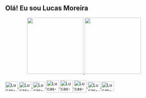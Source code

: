 ## Olá! Eu sou Lucas Moreira




  <div align="center">
    <a href="https://github.com/LucasMoreira97">
    <img height="180em" src="https://github-readme-stats.vercel.app/api?username=LucasMoreira97&show_icons=true&theme=codeSTACKr&include_all_commits=true&count_private=true"/>
   <img height="180em" src="https://github-readme-stats.vercel.app/api/top-langs/?username=LucasMoreira97&layout=compact&langs_count=7&theme=codeSTACKr&count_private=true"/>
  </div>

  <div style="display: inline_block"><br>
    <img align="center" alt="Lucas-Html" height="30" width="40" src="https://cdn.jsdelivr.net/gh/devicons/devicon/icons/html5/html5-original.svg">
    <img align="center" alt="Lucas-Css" height="30" width="40" src="https://cdn.jsdelivr.net/gh/devicons/devicon/icons/css3/css3-original.svg">
    <img align="center" alt="Lucas-Js" height="30" width="40" src="https://cdn.jsdelivr.net/gh/devicons/devicon/icons/javascript/javascript-original.svg">
    <img align="center" alt="Lucas-Bs" height="40" width="40" src="https://cdn.jsdelivr.net/gh/devicons/devicon/icons/bootstrap/bootstrap-original.svg">
    <img align="center" alt="Lucas-Php" height="40" width="40" src="https://cdn.jsdelivr.net/gh/devicons/devicon/icons/php/php-plain.svg">
    <img align="center" alt="Lucas-Java" height="40" width="40" src="https://cdn.jsdelivr.net/gh/devicons/devicon/icons/java/java-original.svg">
    <img align="center" alt="Lucas-Css" height="30" width="40" src="https://cdn.jsdelivr.net/gh/devicons/devicon/icons/mysql/mysql-original.svg">
    <img align="center" alt="Lucas-Css" height="30" width="40" src="https://cdn.jsdelivr.net/gh/devicons/devicon/icons/postgresql/postgresql-plain.svg">
  </div>


